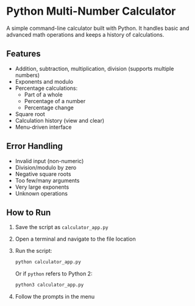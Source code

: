 # Python Multi-Number Calculator

A simple command-line calculator built with Python. It handles basic and advanced math operations and keeps a history of calculations.

## Features

- Addition, subtraction, multiplication, division (supports multiple numbers)
- Exponents and modulo
- Percentage calculations:
  - Part of a whole
  - Percentage of a number
  - Percentage change
- Square root
- Calculation history (view and clear)
- Menu-driven interface

## Error Handling

- Invalid input (non-numeric)
- Division/modulo by zero
- Negative square roots
- Too few/many arguments
- Very large exponents
- Unknown operations

## How to Run

1. Save the script as `calculator_app.py`
2. Open a terminal and navigate to the file location
3. Run the script:

   ```bash
   python calculator_app.py
   ```

   Or if `python` refers to Python 2:

   ```bash
   python3 calculator_app.py
   ```

4. Follow the prompts in the menu
